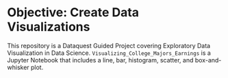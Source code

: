 # Objective: Create Data Visualizations

This repository is a Dataquest Guided Project covering Exploratory Data Visualization in Data Science. `Visualizing_College_Majors_Earnings` is a Jupyter Notebook that includes a line, bar, histogram, scatter, and box-and-whisker plot.
